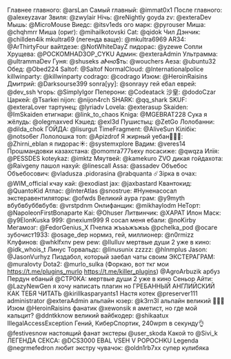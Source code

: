 Главнее главного: @arsLan
Самый главный: @immat0x1
После главного: @alexeyzavar
Звиля: @zwylair
Нiчь: @reNightly
goyda zv: @exteraDev
Мышь: @MicroMouse
Виедс: @itsv1eds
ого марк: @pyrouser
Миша: @chqhmrr
Миша (ориг): @mihailkotovski
Cat: @qidok
Чил Дэнчик: @chillden4ik
mkultra69 (легенда ваще): @mkultra6969
AR34: @ArThirtyFour
вайтдезе: @NotWhiteDayZ
пидорас: @yzewe
Сопли Хрущева: @POCKOMHAD3OP_CYKU
Админ: @exteraAdmin
Ультрамма: @ultrammaDev
Гуня: @shuseks
𝘢𝒍чн𝑜$ть: @wouchers
Аеза: @ubuntu32
Обед: @Obed224
Saltof: @Saltof
NormalCloud: @lnternationalpolice
killwinparty: @killwinparty
codrago: @codrago
Изюм: @HeroinRaisins
Дмитрий: @Darksourse399
sonra[yy]: @sonrayy
гей ебал еврей: @dev_ssh
Ϟгорь: @SimplyIgor
Пеперони: @Codeatack
沙皇: @dodoCzar
Царкей: @Tsarkei
nijon: @nijon4rch
SHARK: @qq_shark
SKUF: @exteraLover
тартунец: @lyriadv
Lovela: @exterasup
Skaiden: @ImSkaiden
етигнари: @link_to_chaos
Kniga: @MGEBRAT228
Сука я жёлудь: @olegmaxved
Кэшед: @exl3d
Пушистыц: @ZetGo
Лолобанни: @dilda_chok
ГОЙДА: @lisurgut
TimeFragment: @AliveSun
Кiлiбiк: @notso6er
Лололошка топ: @Apizdrof
Я жирный уебан🥭🥭🥭: @Zhirni_eblan
я пидорас☀️: @systemxplore
Вадим: @veres14
Прошмандовки казахстана: @omomra777sexy
посасиже: @qwqza
Илïя: @PESSDES
koteykaz: @imktz
Мяутвей: @kamekuro
ZVO дикая гойдахота: @Raivgeny
пашол нахуй: @linescall
Assa: @assadev
Объебос Объебосович: @vladusza
.pidorasina @rabquanta
☄️Зірка в очах: @WIM_official
кчау кай: @exodiast
jax: @jaxbastard
Квантокид: @QuantoKid
Атлас: @InterAtlas
@snostrue: #Нуненасосал
экстеравентиляторы: @ofwds
Великий аура грам: @y9myth
вбубвбуббвбубв: @vrstpdnm
Онлифанщик: @mikhaylodm
НеТорт: @NapoleonFirstBonaparte
Kai: @Ohuser
Литвинчик: @XAPAT
Илон Маск: @y9ElonKuska
999: @nexium999
Я сосал меня ебали: @noKirby
Мегамозг: @FedorGenius_X
Пчелка жъьъжъжьъ @pchelka_pod
@осаге зубочист1933: @osage_dep
нормиз, гей, миллионер: @n0rmizz
Клуфинов: @whklfxnv
pew pew: @lIulIuv
мертвые души 2 уже в кино: @idk_whois_t
Линус Торвальдс: @linusunix
zzzzz: @hlnmplus
Jason: @JasonVurhyz
Пиздабол, который заебал чаты своим ЭКСТЕРАГРАМ: @muralovty
Dota2: @murlo_sulka (Форкаю, вот ткг мои https://t.me/plugins_murlo https://t.me/killer_plugins)
@AgroArbuzik арбуз Пердун ебаный
@CTP0KA: мертвые души 2 уже в кино
Сеньор Айти: @LazyNewGen
я хочу написать плагин но ГРЕБАННЫЙ АНГЛИЙСКИЙ КАК ТЕБЯ ЧИТАТЬ @kirillkasparyants1
Настя котек @preserver111
administrator @exteraAdmin
альпайн юзер: @k3rn3I альпайн великий 🙏🙏🙏
Изюм @HeroinRaisins
фанатик @xewonsik
я аметист, но где мой кальцит? @ddntkknow
великий вайбкодер: @shikaatux IllegalAccessException
Гений, КиберСпортик, 240wpm в секунду👌 @festivesnow
настоящий фанат экстеры @user_skoda
Какой то @Sivi_k
ЛЕГЕНДА СЕКСА: @DCS3000
EBAL VSEH V POPOCHKU
Legenda @negrmefedron любит экстру
чувачок: @oldn1rb7xx супер кулибяка

